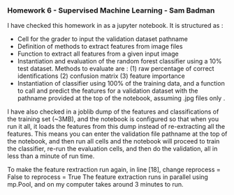 ### Homework 6 - Supervised Machine Learning - Sam Badman

I have checked this homework in as a jupyter notebook. It is structured as :

* Cell for the grader to input the validation dataset pathname 
* Definition of methods to extract features from image files
* Function to extract all features from a given input image
* Instantiation and evaluation of the random forest classifier using a 10% test
 dataset. Methods to evaluate are : 
 (1) raw percentage of correct identifications
 (2) confusion matrix
 (3) feature importance
* Instantiation of classifier using 100% of the training data, and a function to
call and predict the features for a validation dataset with the pathname 
provided at the top of the notebook, assuming .jpg files only .

I have also checked in a joblib dump of the features and classifications of the training set (~3MB),
and the notebook is configured so that when you run it all, it loads the features from this dump 
instead of re-extracting all the features. This means you can enter the validation file pathname at the
top of the notebook, and then run all cells and the notebook will proceed to train the classifier,
re-run the evaluation cells, and then do the validation, all in less than a minute of run time.

To make the feature rextraction run again, in line [18], change reprocess = False to reprocess = True
The feature extraction runs in parallel using mp.Pool, and on my computer takes around 3 minutes to run.
